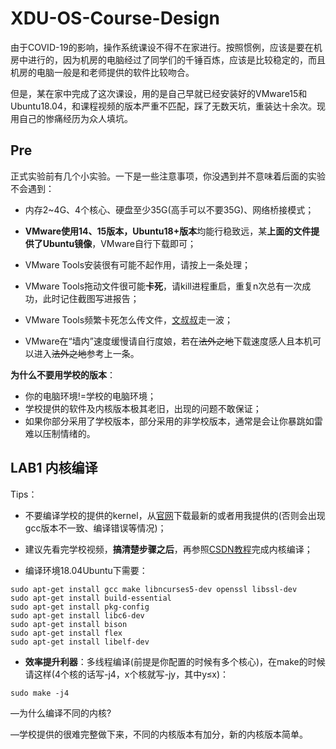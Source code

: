 # XDU-OS-Course-Design

由于COVID-19的影响，操作系统课设不得不在家进行。按照惯例，应该是要在机房中进行的，因为机房的电脑经过了同学们的千锤百炼，应该是比较稳定的，而且机房的电脑一般是和老师提供的软件比较吻合。

但是，某在家中完成了这次课设，用的是自己早就已经安装好的VMware15和Ubuntu18.04，和课程视频的版本严重不匹配，踩了无数天坑，重装达十余次。现用自己的惨痛经历为众人填坑。

## Pre

正式实验前有几个小实验。一下是一些注意事项，你没遇到并不意味着后面的实验不会遇到：

+ 内存2~4G、4个核心、硬盘至少35G(高手可以不要35G)、网络桥接模式；

+ **VMware使用14、15版本，Ubuntu18+版本**均能行稳致远，某**上面的文件提供了Ubuntu镜像**，VMware自行下载即可；
+ VMware Tools安装很有可能不起作用，请按上一条处理；
+ VMware Tools拖动文件很可能**卡死**，请kill进程重启，重复n次总有一次成功，此时记住截图写进报告；
+ VMware Tools频繁卡死怎么传文件，[文叔叔](https://www.wenshushu.cn/)走一波；
+ VMware在“墙内”速度缓慢请自行度娘，若在~~法外之地~~下载速度感人且本机可以进入~~法外之地~~参考上一条。

**为什么不要用学校的版本**：

* 你的电脑环境!=学校的电脑环境；
* 学校提供的软件及内核版本极其老旧，出现的问题不敢保证；
* 如果你部分采用了学校版本，部分采用的非学校版本，通常是会让你暴跳如雷难以压制情绪的。

## LAB1 内核编译

Tips：

+ 不要编译学校的提供的kernel，从[官网](https://www.kernel.org)下载最新的或者用我提供的(否则会出现gcc版本不一致、编译错误等情况)；
+ 建议先看完学校视频，**搞清楚步骤之后**，再参照[CSDN教程](https://blog.csdn.net/qq_36290650/article/details/83052315)完成内核编译；

+ 编译环境18.04Ubuntu下需要：

```
sudo apt-get install gcc make libncurses5-dev openssl libssl-dev 
sudo apt-get install build-essential 
sudo apt-get install pkg-config
sudo apt-get install libc6-dev
sudo apt-get install bison
sudo apt-get install flex
sudo apt-get install libelf-dev
```

+ **效率提升利器**：多线程编译(前提是你配置的时候有多个核心)，在make的时候请这样(4个核的话写-j4，x个核就写-jy，其中y≤x)：

```
sudo make -j4
```

—为什么编译不同的内核?

—学校提供的很难完整做下来，不同的内核版本有加分，新的内核版本简单。
